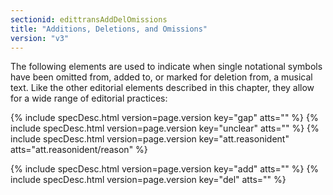 ```yaml
---
sectionid: edittransAddDelOmissions
title: "Additions, Deletions, and Omissions"
version: "v3"
---
```




The following elements are used to indicate when single notational symbols have been
omitted
from, added to, or marked for deletion from, a musical text. Like the other editorial
elements
described in this chapter, they allow for a wide range of editorial practices:



{% include specDesc.html version=page.version key="gap" atts="" %}
{% include specDesc.html version=page.version key="unclear" atts="" %}
{% include specDesc.html version=page.version key="att.reasonident" atts="att.reasonident/reason" %}

{% include specDesc.html version=page.version key="add" atts="" %}
{% include specDesc.html version=page.version key="del" atts="" %}







